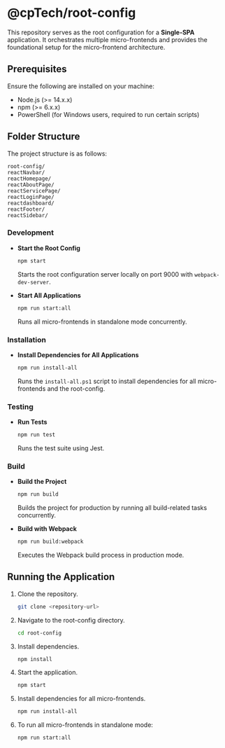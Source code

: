 # @cpTech/root-config

This repository serves as the root configuration for a **Single-SPA** application. It orchestrates multiple micro-frontends and provides the foundational setup for the micro-frontend architecture.

## Prerequisites

Ensure the following are installed on your machine:
- Node.js (>= 14.x.x)
- npm (>= 6.x.x)
- PowerShell (for Windows users, required to run certain scripts)

## Folder Structure

The project structure is as follows:
```
root-config/
reactNavbar/
reactHomepage/
reactAboutPage/
reactServicePage/
reactLoginPage/
reactdashboard/
reactFooter/
reactSidebar/
```

### Development

- **Start the Root Config**
  ```bash
  npm start
  ```
  Starts the root configuration server locally on port 9000 with `webpack-dev-server`.

- **Start All Applications**
  ```bash
  npm run start:all
  ```
  Runs all micro-frontends in standalone mode concurrently.

### Installation

- **Install Dependencies for All Applications**
  ```bash
  npm run install-all
  ```
  Runs the `install-all.ps1` script to install dependencies for all micro-frontends and the root-config.

### Testing

- **Run Tests**
  ```bash
  npm run test
  ```
  Runs the test suite using Jest.

### Build

- **Build the Project**
  ```bash
  npm run build
  ```
  Builds the project for production by running all build-related tasks concurrently.

- **Build with Webpack**
  ```bash
  npm run build:webpack
  ```
  Executes the Webpack build process in production mode.

## Running the Application

1. Clone the repository.
   ```bash
   git clone <repository-url>
   ```

2. Navigate to the root-config directory.
   ```bash
   cd root-config
   ```

3. Install dependencies.
   ```bash
   npm install
   ```

4. Start the application.
   ```bash
   npm start
   ```
3. Install dependencies for all micro-frontends.
   ```bash
   npm run install-all
   ```

5. To run all micro-frontends in standalone mode:
   ```bash
   npm run start:all
   ```
